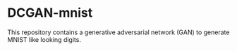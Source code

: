 # DCGAN-mnist

This repository contains a generative adversarial network (GAN) to generate MNIST like looking digits. 

